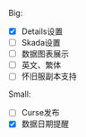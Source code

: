 Big:
- [X] Details设置
- [ ] Skada设置
- [ ] 数据图表展示
- [ ] 英文、繁体
- [ ] 怀旧服副本支持

Small:
- [ ] Curse发布
- [X] 数据日期提醒
